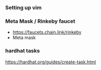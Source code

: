 ### Setting up vim

### Meta Mask / Rinkeby faucet
* https://faucets.chain.link/rinkeby
* Meta mask

### hardhat tasks
https://hardhat.org/guides/create-task.html

